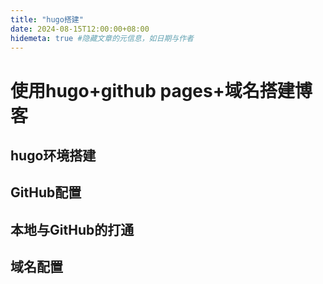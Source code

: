 ```yaml
---
title: "hugo搭建"
date: 2024-08-15T12:00:00+08:00
hidemeta: true #隐藏文章的元信息，如日期与作者
---
```

# 使用hugo+github pages+域名搭建博客
## hugo环境搭建
## GitHub配置
## 本地与GitHub的打通
## 域名配置
